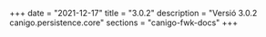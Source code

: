 +++
date        = "2021-12-17"
title       = "3.0.2"
description = "Versió 3.0.2 canigo.persistence.core"
sections    = "canigo-fwk-docs"
+++